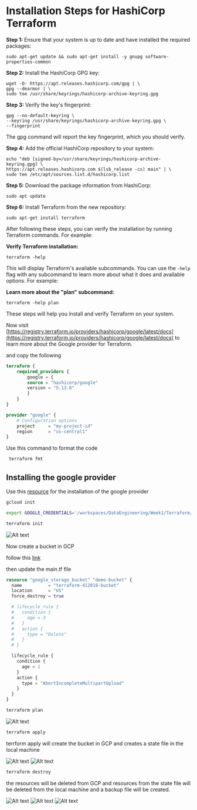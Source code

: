 # Installation Steps for HashiCorp Terraform

**Step 1:** Ensure that your system is up to date and have installed the required packages:

```shell
sudo apt-get update && sudo apt-get install -y gnupg software-properties-common
```

**Step 2:** Install the HashiCorp GPG key:

```shell
wget -O- https://apt.releases.hashicorp.com/gpg | \
gpg --dearmor | \
sudo tee /usr/share/keyrings/hashicorp-archive-keyring.gpg
```

**Step 3:** Verify the key's fingerprint:

```shell
gpg --no-default-keyring \
--keyring /usr/share/keyrings/hashicorp-archive-keyring.gpg \
--fingerprint
```

The gpg command will report the key fingerprint, which you should verify.

**Step 4:** Add the official HashiCorp repository to your system:

```shell
echo "deb [signed-by=/usr/share/keyrings/hashicorp-archive-keyring.gpg] \
https://apt.releases.hashicorp.com $(lsb_release -cs) main" | \
sudo tee /etc/apt/sources.list.d/hashicorp.list
```

**Step 5:** Download the package information from HashiCorp:

```shell
sudo apt update
```

**Step 6:** Install Terraform from the new repository:

```shell
sudo apt-get install terraform
```

After following these steps, you can verify the installation by running Terraform commands. For example:

**Verify Terraform installation:**

```shell
terraform -help
```

This will display Terraform's available subcommands. You can use the `-help` flag with any subcommand to learn more about what it does and available options. For example:

**Learn more about the "plan" subcommand:**

```shell
terraform -help plan
```

These steps will help you install and verify Terraform on your system.

Now visit [https://registry.terraform.io/providers/hashicorp/google/latest/docs](https://registry.terraform.io/providers/hashicorp/google/latest/docs) to learn more about the Google provider for Terraform.

and copy the following

```terraform
terraform {
    required_providers {
        google = {
        source = "hashicorp/google"
        version = "5.13.0"
        }
    }
}

provider "google" {
    # Configuration options
    project     = "my-project-id"
    region      = "us-central1"
}
```

Use this command to format the code

```bash
 terraform fmt
```

## Installing the google provider

Use this [resource](https://cloud.google.com/sdk/docs/install#deb) for the installation of the google provider

```bash
gcloud init
```

```bash
export GOOGLE_CREDENTIALS='/workspaces/DataEngineering/Week1/Terraform/keys/my_creds.json'
```

```bash
terraform init
```

![Alt text](image.png)

Now create a bucket in GCP

follow this [link](https://registry.terraform.io/providers/hashicorp/google/latest/docs/resources/storage_bucket)

then update the main.tf file

```terraform
resource "google_storage_bucket" "demo-bucket" {
  name          = "terraform-412018-bucket"
  location      = "US"
  force_destroy = true

  # lifecycle_rule {
  #   condition {
  #     age = 3
  #   }
  #   action {
  #     type = "Delete"
  #   }
  # }

  lifecycle_rule {
    condition {
      age = 1
    }
    action {
      type = "AbortIncompleteMultipartUpload"
    }
  }
}
```

```bash
terraform plan
```

![Alt text](image-2.png)

```bash
terraform apply
```

terrform apply will create the bucket in GCP and creates a state file in the local machine

![Alt text](image-1.png)
![Alt text](image-3.png)

```bash
terraform destroy
```

the resources will be deleted from GCP and resources from the state file will be deleted from the local machine and a backup file will be created.

![Alt text](image-6.png)
![Alt text](image-4.png)
![Alt text](image-5.png)